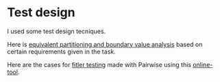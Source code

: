 # Test design

I used some test design tecniques. 

Here is [equivalent partitioning and boundary value analysis](https://docs.google.com/spreadsheets/d/15PBWsXxh8ACx8RbsCbP3t9xKmRNERZFrVAXt5-Bfmho/edit#gid=0) based on certain requirements given in the task.

Here are the cases for [fitler testing](https://docs.google.com/spreadsheets/d/1ZJJY1pXb_zjlANu1DSgWF26twURe07FPkjwPapqT6ys/edit?usp=sharing) made with Pairwise using this [online-tool](https://pairwise.teremokgames.com/).
